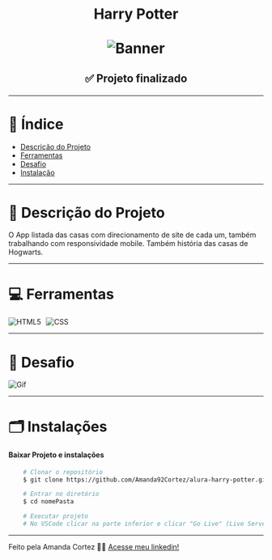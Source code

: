 <div align="center">
  <h1 align="center">
    Harry Potter
    <br />
    <br />
    <img src="img/banner.avif" alt="Banner">
    <br />
  </h1>

  <h2> 
  
  :white_check_mark: Projeto finalizado
  </h2>
</div>


---

# :file_folder: Índice 

- [Descrição do Projeto](#id01)
- [Ferramentas](#id02)
- [Desafio](#id04)
- [Instalação](#id03)

---

# :pushpin: Descrição do Projeto <a name="id01"></a>
O App listada das casas com direcionamento de site de cada um, também trabalhando com responsividade mobile. Também história das casas de Hogwarts.

---

# :computer: Ferramentas<a name="id02"></a>

<div style="display: flex; gap: 10px;">
  <img src="https://img.shields.io/badge/HTML-e06b12?style=for-the-badge&logo=html5&logoColor=white" alt="HTML5">
  <img src="https://img.shields.io/badge/CSS-1283e0?&style=for-the-badge&logo=css3&logoColor=white" alt="CSS">
</div>


---

# 🎯 Desafio <a name="id04"></a>
<img src="img/harrypotter.gif" alt="Gif">


---
# 🗂 Instalações <a name="id03"></a>
#### Baixar Projeto e instalações
```bash
    # Clonar o repositório
    $ git clone https://github.com/Amanda92Cortez/alura-harry-potter.git

    # Entrar no diretório
    $ cd nomePasta

    # Executar projeto
    # No VSCode clicar na parte inferior e clicar "Go Live" (Live Server)
```

---

Feito pela Amanda Cortez 👋🏽 [Acesse meu linkedin!](www.linkedin.com/in/amandacortez92)
